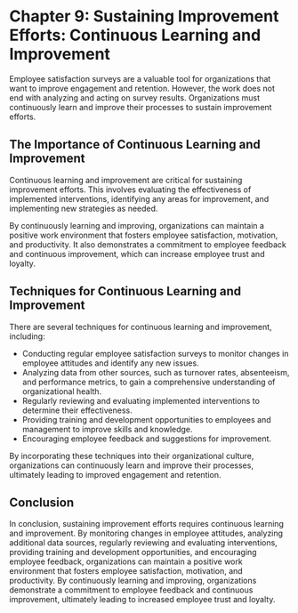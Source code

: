 Chapter 9: Sustaining Improvement Efforts: Continuous Learning and Improvement
==============================================================================

Employee satisfaction surveys are a valuable tool for organizations that want to improve engagement and retention. However, the work does not end with analyzing and acting on survey results. Organizations must continuously learn and improve their processes to sustain improvement efforts.

The Importance of Continuous Learning and Improvement
-----------------------------------------------------

Continuous learning and improvement are critical for sustaining improvement efforts. This involves evaluating the effectiveness of implemented interventions, identifying any areas for improvement, and implementing new strategies as needed.

By continuously learning and improving, organizations can maintain a positive work environment that fosters employee satisfaction, motivation, and productivity. It also demonstrates a commitment to employee feedback and continuous improvement, which can increase employee trust and loyalty.

Techniques for Continuous Learning and Improvement
--------------------------------------------------

There are several techniques for continuous learning and improvement, including:

* Conducting regular employee satisfaction surveys to monitor changes in employee attitudes and identify any new issues.
* Analyzing data from other sources, such as turnover rates, absenteeism, and performance metrics, to gain a comprehensive understanding of organizational health.
* Regularly reviewing and evaluating implemented interventions to determine their effectiveness.
* Providing training and development opportunities to employees and management to improve skills and knowledge.
* Encouraging employee feedback and suggestions for improvement.

By incorporating these techniques into their organizational culture, organizations can continuously learn and improve their processes, ultimately leading to improved engagement and retention.

Conclusion
----------

In conclusion, sustaining improvement efforts requires continuous learning and improvement. By monitoring changes in employee attitudes, analyzing additional data sources, regularly reviewing and evaluating interventions, providing training and development opportunities, and encouraging employee feedback, organizations can maintain a positive work environment that fosters employee satisfaction, motivation, and productivity. By continuously learning and improving, organizations demonstrate a commitment to employee feedback and continuous improvement, ultimately leading to increased employee trust and loyalty.


